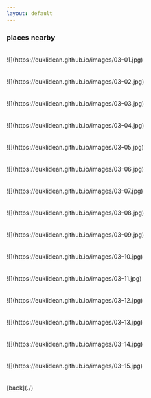 ```yaml
---
layout: default
---
```


### places nearby

<BR>
![](https://euklidean.github.io/images/03-01.jpg)
<BR>
<BR>
<BR>
![](https://euklidean.github.io/images/03-02.jpg)
<BR>
<BR>
<BR>
![](https://euklidean.github.io/images/03-03.jpg)
<BR>
<BR>
<BR>
![](https://euklidean.github.io/images/03-04.jpg)
<BR>
<BR>
<BR>
![](https://euklidean.github.io/images/03-05.jpg)
<BR>
<BR>
<BR>
![](https://euklidean.github.io/images/03-06.jpg)
<BR>
<BR>
<BR>
![](https://euklidean.github.io/images/03-07.jpg)
<BR>
<BR>
<BR>
![](https://euklidean.github.io/images/03-08.jpg)
<BR>
<BR>
<BR>
![](https://euklidean.github.io/images/03-09.jpg)
<BR>
<BR>
<BR>
![](https://euklidean.github.io/images/03-10.jpg)
<BR>
<BR>
<BR>
![](https://euklidean.github.io/images/03-11.jpg)
<BR>
<BR>
<BR>
![](https://euklidean.github.io/images/03-12.jpg)
<BR>
<BR>
<BR>
![](https://euklidean.github.io/images/03-13.jpg)
<BR>
<BR>
<BR>
![](https://euklidean.github.io/images/03-14.jpg)
<BR>
<BR>
<BR>
![](https://euklidean.github.io/images/03-15.jpg)
<BR>
<BR>
<BR>
[back](./)
